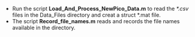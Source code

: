 - Run the script **Load\_And\_Process\_NewPico\_Data.m** to read the *\*.csv* files in the Data\_Files directory and creat a struct \*.mat file. 
- The script **Record\_file\_names.m** reads and records the file names available in the directory.

